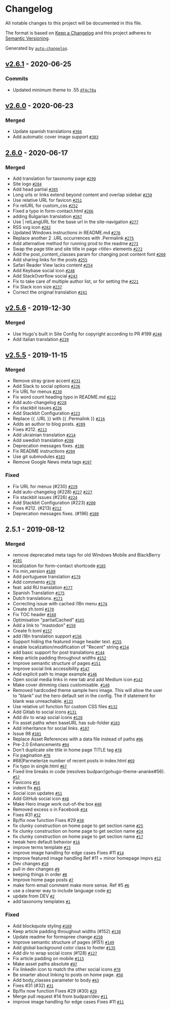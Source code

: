 # Changelog

All notable changes to this project will be documented in this file.

The format is based on [Keep a Changelog](https://keepachangelog.com/en/1.0.0/)
and this project adheres to [Semantic Versioning](https://semver.org/spec/v2.0.0.html).

Generated by [`auto-changelog`](https://github.com/CookPete/auto-changelog).

## [v2.6.1](https://github.com/theNewDynamic/gohugo-theme-ananke/compare/v2.6.0...v2.6.1) - 2020-06-25

### Commits

- Updated minimum theme to .55 [`df4c78a`](https://github.com/theNewDynamic/gohugo-theme-ananke/commit/df4c78adb2ed004c3780f7a76254e9756dd024b5)

## [v2.6.0](https://github.com/theNewDynamic/gohugo-theme-ananke/compare/2.6.0...v2.6.0) - 2020-06-23

### Merged

- Update spanish translations [`#304`](https://github.com/theNewDynamic/gohugo-theme-ananke/pull/304)
- Add automatic cover image support [`#303`](https://github.com/theNewDynamic/gohugo-theme-ananke/pull/303)

## [2.6.0](https://github.com/theNewDynamic/gohugo-theme-ananke/compare/v2.5.5...2.6.0) - 2020-06-17

### Merged

- Add translation for taxonomy page [`#299`](https://github.com/theNewDynamic/gohugo-theme-ananke/pull/299)
- Site logo [`#284`](https://github.com/theNewDynamic/gohugo-theme-ananke/pull/284)
- Add head partial [`#285`](https://github.com/theNewDynamic/gohugo-theme-ananke/pull/285)
- Long urls or links extend beyond content and overlap sidebar [`#259`](https://github.com/theNewDynamic/gohugo-theme-ananke/pull/259)
- Use relative URL for favicon [`#251`](https://github.com/theNewDynamic/gohugo-theme-ananke/pull/251)
- Fix relURL for custom_css [`#252`](https://github.com/theNewDynamic/gohugo-theme-ananke/pull/252)
- Fixed a typo in form-contact.html [`#266`](https://github.com/theNewDynamic/gohugo-theme-ananke/pull/266)
- adding Bulgarian translation [`#267`](https://github.com/theNewDynamic/gohugo-theme-ananke/pull/267)
- Use | relLangURL for the base url in the site-navigation [`#277`](https://github.com/theNewDynamic/gohugo-theme-ananke/pull/277)
- RSS svg icon [`#282`](https://github.com/theNewDynamic/gohugo-theme-ananke/pull/282)
- Updated Windows instructions in README.md [`#276`](https://github.com/theNewDynamic/gohugo-theme-ananke/pull/276)
- Replace another 2 .URL occurrences with .Permalink [`#275`](https://github.com/theNewDynamic/gohugo-theme-ananke/pull/275)
- Add alternative method for running prod to the readme [`#273`](https://github.com/theNewDynamic/gohugo-theme-ananke/pull/273)
- Swap the page title and site title in page &lt;title&gt; elements [`#272`](https://github.com/theNewDynamic/gohugo-theme-ananke/pull/272)
- Add the post_content_classes param for changing post content font [`#260`](https://github.com/theNewDynamic/gohugo-theme-ananke/pull/260)
- Add sharing links for the posts [`#255`](https://github.com/theNewDynamic/gohugo-theme-ananke/pull/255)
- Safari Reader View lacks content [`#254`](https://github.com/theNewDynamic/gohugo-theme-ananke/pull/254)
- Add Keybase social icon [`#248`](https://github.com/theNewDynamic/gohugo-theme-ananke/pull/248)
- Add StackOverflow social [`#243`](https://github.com/theNewDynamic/gohugo-theme-ananke/pull/243)
- Fix to take care of multiple author list, or for setting the [`#221`](https://github.com/theNewDynamic/gohugo-theme-ananke/pull/221)
- Fix Slack icon size [`#237`](https://github.com/theNewDynamic/gohugo-theme-ananke/pull/237)
- Correct the original translation [`#241`](https://github.com/theNewDynamic/gohugo-theme-ananke/pull/241)

## [v2.5.6](https://github.com/theNewDynamic/gohugo-theme-ananke/compare/v2.6.1...v2.5.6) - 2019-12-30

### Merged

- Use Hugo's built in Site Config for copyright according to PR #199 [`#240`](https://github.com/theNewDynamic/gohugo-theme-ananke/pull/240)
- Add italian translation [`#239`](https://github.com/theNewDynamic/gohugo-theme-ananke/pull/239)

## [v2.5.5](https://github.com/theNewDynamic/gohugo-theme-ananke/compare/2.5.1...v2.5.5) - 2019-11-15

### Merged

- Remove stray grave accent [`#231`](https://github.com/theNewDynamic/gohugo-theme-ananke/pull/231)
- Add Slack to social options [`#236`](https://github.com/theNewDynamic/gohugo-theme-ananke/pull/236)
- Fix URL for menus [`#230`](https://github.com/theNewDynamic/gohugo-theme-ananke/pull/230)
- Fix word count heading typo in README.md [`#222`](https://github.com/theNewDynamic/gohugo-theme-ananke/pull/222)
- Add auto-changelog [`#228`](https://github.com/theNewDynamic/gohugo-theme-ananke/pull/228)
- Fix stackbit issues [`#226`](https://github.com/theNewDynamic/gohugo-theme-ananke/pull/226)
- Add Stackbit Configuration [`#223`](https://github.com/theNewDynamic/gohugo-theme-ananke/pull/223)
- Replace {{ .URL }} with {{ .Permalink }} [`#216`](https://github.com/theNewDynamic/gohugo-theme-ananke/pull/216)
- Adds an author to blog posts. [`#209`](https://github.com/theNewDynamic/gohugo-theme-ananke/pull/209)
- Fixes #212. [`#213`](https://github.com/theNewDynamic/gohugo-theme-ananke/pull/213)
- Add ukrainian translation [`#214`](https://github.com/theNewDynamic/gohugo-theme-ananke/pull/214)
- Add swedish translation [`#208`](https://github.com/theNewDynamic/gohugo-theme-ananke/pull/208)
- Deprecation messages fixes. [`#196`](https://github.com/theNewDynamic/gohugo-theme-ananke/pull/196)
- Fix README instructions [`#204`](https://github.com/theNewDynamic/gohugo-theme-ananke/pull/204)
- Use git submodules [`#183`](https://github.com/theNewDynamic/gohugo-theme-ananke/pull/183)
- Remove Google News meta tags [`#197`](https://github.com/theNewDynamic/gohugo-theme-ananke/pull/197)

### Fixed

- Fix URL for menus (#230) [`#229`](https://github.com/theNewDynamic/gohugo-theme-ananke/issues/229)
- Add auto-changelog (#228) [`#227`](https://github.com/theNewDynamic/gohugo-theme-ananke/issues/227) [`#227`](https://github.com/theNewDynamic/gohugo-theme-ananke/issues/227)
- Fix stackbit issues (#226) [`#224`](https://github.com/theNewDynamic/gohugo-theme-ananke/issues/224)
- Add Stackbit Configuration (#223) [`#200`](https://github.com/theNewDynamic/gohugo-theme-ananke/issues/200)
- Fixes #212. (#213) [`#212`](https://github.com/theNewDynamic/gohugo-theme-ananke/issues/212)
- Deprecation messages fixes. (#196) [`#180`](https://github.com/theNewDynamic/gohugo-theme-ananke/issues/180)

## 2.5.1 - 2019-08-12

### Merged

- remove deprecated meta tags for old Windows Mobile and BlackBerry [`#191`](https://github.com/theNewDynamic/gohugo-theme-ananke/pull/191)
- localization for form-contact shortcode [`#185`](https://github.com/theNewDynamic/gohugo-theme-ananke/pull/185)
- Fix min_version [`#189`](https://github.com/theNewDynamic/gohugo-theme-ananke/pull/189)
- Add portuguese translation [`#179`](https://github.com/theNewDynamic/gohugo-theme-ananke/pull/179)
- Add commento [`#178`](https://github.com/theNewDynamic/gohugo-theme-ananke/pull/178)
- feat: add RU translation [`#177`](https://github.com/theNewDynamic/gohugo-theme-ananke/pull/177)
- Spanish Translation [`#175`](https://github.com/theNewDynamic/gohugo-theme-ananke/pull/175)
- Dutch translations. [`#171`](https://github.com/theNewDynamic/gohugo-theme-ananke/pull/171)
- Correcting issue with cached i18n menu [`#174`](https://github.com/theNewDynamic/gohugo-theme-ananke/pull/174)
- Create zh.toml [`#170`](https://github.com/theNewDynamic/gohugo-theme-ananke/pull/170)
- Fix TOC header [`#168`](https://github.com/theNewDynamic/gohugo-theme-ananke/pull/168)
- Optimisation "partialCached" [`#165`](https://github.com/theNewDynamic/gohugo-theme-ananke/pull/165)
- Add a link to "mastodon" [`#159`](https://github.com/theNewDynamic/gohugo-theme-ananke/pull/159)
- Create fr.toml [`#157`](https://github.com/theNewDynamic/gohugo-theme-ananke/pull/157)
- add i18n translation support [`#156`](https://github.com/theNewDynamic/gohugo-theme-ananke/pull/156)
- Support hiding the featured image header text. [`#155`](https://github.com/theNewDynamic/gohugo-theme-ananke/pull/155)
- enable localization/modification of "Recent" string [`#154`](https://github.com/theNewDynamic/gohugo-theme-ananke/pull/154)
- add basic support for post translations [`#144`](https://github.com/theNewDynamic/gohugo-theme-ananke/pull/144)
- Keep article padding throughout widths [`#152`](https://github.com/theNewDynamic/gohugo-theme-ananke/pull/152)
- Improve semantic structure of pages [`#151`](https://github.com/theNewDynamic/gohugo-theme-ananke/pull/151)
- Improve social link accessibility [`#147`](https://github.com/theNewDynamic/gohugo-theme-ananke/pull/147)
- Add explicit path to image example [`#146`](https://github.com/theNewDynamic/gohugo-theme-ananke/pull/146)
- Open social media links in new tab and add Medium icon [`#143`](https://github.com/theNewDynamic/gohugo-theme-ananke/pull/143)
- Make cover dimming class customisable. [`#140`](https://github.com/theNewDynamic/gohugo-theme-ananke/pull/140)
- Removed hardcoded theme sample hero image. This will allow the user to "blank" out the hero default set in the config. The if statement for blank was unreachable. [`#133`](https://github.com/theNewDynamic/gohugo-theme-ananke/pull/133)
- Use relative url function for custom CSS files [`#132`](https://github.com/theNewDynamic/gohugo-theme-ananke/pull/132)
- Add Gitlab to social icons [`#131`](https://github.com/theNewDynamic/gohugo-theme-ananke/pull/131)
- Add div to wrap social icons [`#128`](https://github.com/theNewDynamic/gohugo-theme-ananke/pull/128)
- Fix asset paths when baseURL has sub-folder [`#103`](https://github.com/theNewDynamic/gohugo-theme-ananke/pull/103)
- Add inheritance for social links. [`#107`](https://github.com/theNewDynamic/gohugo-theme-ananke/pull/107)
- Issue 98 [`#101`](https://github.com/theNewDynamic/gohugo-theme-ananke/pull/101)
- Replace Asset References with a data file instead of paths [`#96`](https://github.com/theNewDynamic/gohugo-theme-ananke/pull/96)
- Pre-2.0 Enhancements [`#94`](https://github.com/theNewDynamic/gohugo-theme-ananke/pull/94)
- Don't duplicate site title in home page TITLE tag [`#78`](https://github.com/theNewDynamic/gohugo-theme-ananke/pull/78)
- Fix pagination [`#76`](https://github.com/theNewDynamic/gohugo-theme-ananke/pull/76)
- #68|Parmeterize number of recent posts in index.html [`#69`](https://github.com/theNewDynamic/gohugo-theme-ananke/pull/69)
- Fix typo in single.html [`#67`](https://github.com/theNewDynamic/gohugo-theme-ananke/pull/67)
- Fixed line breaks in code (resolves budparr/gohugo-theme-ananke#56). [`#57`](https://github.com/theNewDynamic/gohugo-theme-ananke/pull/57)
- Favicons [`#54`](https://github.com/theNewDynamic/gohugo-theme-ananke/pull/54)
- indent fix [`#45`](https://github.com/theNewDynamic/gohugo-theme-ananke/pull/45)
- Social icon updates [`#51`](https://github.com/theNewDynamic/gohugo-theme-ananke/pull/51)
- Add GitHub social icon [`#48`](https://github.com/theNewDynamic/gohugo-theme-ananke/pull/48)
- Make Hero image work out-of-the box [`#40`](https://github.com/theNewDynamic/gohugo-theme-ananke/pull/40)
- Removed excess o in Facebook [`#34`](https://github.com/theNewDynamic/gohugo-theme-ananke/pull/34)
- Fixes #31 [`#32`](https://github.com/theNewDynamic/gohugo-theme-ananke/pull/32)
- Bp/fix now function Fixes #29 [`#30`](https://github.com/theNewDynamic/gohugo-theme-ananke/pull/30)
- fix clunky construction on home page to get section name [`#25`](https://github.com/theNewDynamic/gohugo-theme-ananke/pull/25)
- fix clunky construction on home page to get section name [`#24`](https://github.com/theNewDynamic/gohugo-theme-ananke/pull/24)
- fix clunky construction on home page to get section name [`#17`](https://github.com/theNewDynamic/gohugo-theme-ananke/pull/17)
- tweak hero default behavior [`#16`](https://github.com/theNewDynamic/gohugo-theme-ananke/pull/16)
- improve terms template [`#15`](https://github.com/theNewDynamic/gohugo-theme-ananke/pull/15)
- improve image handling for edge cases Fixes #11 [`#14`](https://github.com/theNewDynamic/gohugo-theme-ananke/pull/14)
- Improve featured image handling Ref #11 + minor homepage impvs [`#12`](https://github.com/theNewDynamic/gohugo-theme-ananke/pull/12)
- Dev changes [`#10`](https://github.com/theNewDynamic/gohugo-theme-ananke/pull/10)
- pull in dev changes [`#9`](https://github.com/theNewDynamic/gohugo-theme-ananke/pull/9)
- keeping things in order [`#8`](https://github.com/theNewDynamic/gohugo-theme-ananke/pull/8)
- Improve home page posts  [`#7`](https://github.com/theNewDynamic/gohugo-theme-ananke/pull/7)
- make form email comment make more sense. Ref #5 [`#6`](https://github.com/theNewDynamic/gohugo-theme-ananke/pull/6)
- use a cleaner way to include language code [`#3`](https://github.com/theNewDynamic/gohugo-theme-ananke/pull/3)
- update from DEV [`#2`](https://github.com/theNewDynamic/gohugo-theme-ananke/pull/2)
- add taxonomy templates [`#1`](https://github.com/theNewDynamic/gohugo-theme-ananke/pull/1)

### Fixed

- Add blockquote styling [`#169`](https://github.com/theNewDynamic/gohugo-theme-ananke/issues/169)
- Keep article padding throughout widths (#152) [`#130`](https://github.com/theNewDynamic/gohugo-theme-ananke/issues/130)
- Update readme for formspree change [`#150`](https://github.com/theNewDynamic/gohugo-theme-ananke/issues/150)
- Improve semantic structure of pages (#151) [`#149`](https://github.com/theNewDynamic/gohugo-theme-ananke/issues/149)
- Add global background color class to footer [`#135`](https://github.com/theNewDynamic/gohugo-theme-ananke/issues/135)
- Add div to wrap social icons (#128) [`#127`](https://github.com/theNewDynamic/gohugo-theme-ananke/issues/127)
- Fix article padding on mobile [`#115`](https://github.com/theNewDynamic/gohugo-theme-ananke/issues/115)
- Make asset paths absolute [`#97`](https://github.com/theNewDynamic/gohugo-theme-ananke/issues/97)
- Fix linkedin icon to match the other social icons [`#70`](https://github.com/theNewDynamic/gohugo-theme-ananke/issues/70)
- Be smarter about linking to posts on home page. [`#50`](https://github.com/theNewDynamic/gohugo-theme-ananke/issues/50)
- Add body_classes parameter to body [`#43`](https://github.com/theNewDynamic/gohugo-theme-ananke/issues/43)
- Fixes #31 (#32) [`#31`](https://github.com/theNewDynamic/gohugo-theme-ananke/issues/31)
- Bp/fix now function Fixes #29 (#30) [`#29`](https://github.com/theNewDynamic/gohugo-theme-ananke/issues/29)
- Merge pull request #14 from budparr/dev [`#11`](https://github.com/theNewDynamic/gohugo-theme-ananke/issues/11)
- improve image handling for edge cases Fixes #11 [`#11`](https://github.com/theNewDynamic/gohugo-theme-ananke/issues/11)
